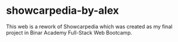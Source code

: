 # showcarpedia-by-alex
This web is a rework of Showcarpedia which was created as my final project in Binar Academy Full-Stack Web Bootcamp.
